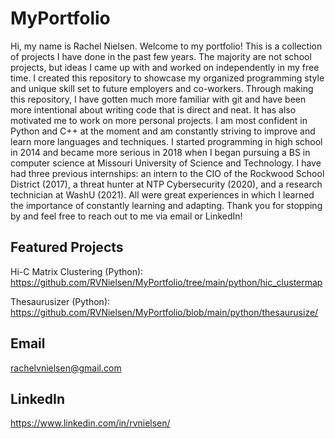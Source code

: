 # MyPortfolio
Hi, my name is Rachel Nielsen. Welcome to my portfolio! This is a collection of projects I have done in the past few years. The majority are not school projects, but ideas I came up with and worked on independently in my free time. I created this repository to showcase my organized programming style and unique skill set to future employers and co-workers. Through making this repository, I have gotten much more familiar with git and have been more intentional about writing code that is direct and neat. It has also motivated me to work on more personal projects. I am most confident in Python and C++ at the moment and am constantly striving to improve and learn more languages and techniques. I started programming in high school in 2014 and became more serious in 2018 when I began pursuing a BS in computer science at Missouri University of Science and Technology. I have had three previous internships: an intern to the CIO of the Rockwood School District (2017), a threat hunter at NTP Cybersecurity (2020), and a research technician at WashU (2021). All were great experiences in which I learned the importance of constantly learning and adapting. Thank you for stopping by and feel free to reach out to me via email or LinkedIn!

## Featured Projects
Hi-C Matrix Clustering (Python): https://github.com/RVNielsen/MyPortfolio/tree/main/python/hic_clustermap

Thesaurusizer (Python): https://github.com/RVNielsen/MyPortfolio/blob/main/python/thesaurusize/

## Email
rachelvnielsen@gmail.com

## LinkedIn
https://www.linkedin.com/in/rvnielsen/
